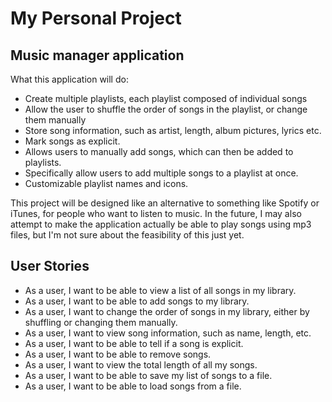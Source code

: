 # My Personal Project

## Music manager application

What this application will do:
- Create multiple playlists, each playlist composed of individual songs
- Allow the user to shuffle the order of songs in the playlist, or change them manually
- Store song information, such as artist, length, album pictures, lyrics etc.
- Mark songs as explicit. 
- Allows users to manually add songs, which can then be added to playlists. 
- Specifically allow users to add multiple songs to a playlist at once.
- Customizable playlist names and icons.


This project will be designed like an alternative to something like Spotify
or iTunes, for people who want to listen to music. In the future, I
may also attempt to make the application actually be able to
play songs using mp3 files, but I'm not sure about the feasibility of 
this just yet.

## User Stories

- As a user, I want to be able to view a list of all songs in my library.
- As a user, I want to be able to add songs to my library.
- As a user, I want to change the order of songs in my library, either by shuffling or changing them manually.
- As a user, I want to view song information, such as name, length, etc. 
- As a user, I want to be able to tell if a song is explicit.
- As a user, I want to be able to remove songs.
- As a user, I want to view the total length of all my songs.
- As a user, I want to be able to save my list of songs to a file.
- As a user, I want to be able to load songs from a file.


